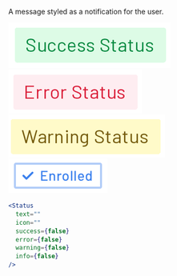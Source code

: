 A message styled as a notification for the user.

<div class="examples">
  <div class="example">
    <a href="public/images/components/Status/1.png">
      <img src="public/images/components/Status/1.png" alt="Status 1" />
    </a>
  </div>
  <div class="example">
    <a href="public/images/components/Status/2.png">
      <img src="public/images/components/Status/2.png" alt="Status 2" />
    </a>
  </div>
  <div class="example">
    <a href="public/images/components/Status/3.png">
      <img src="public/images/components/Status/3.png" alt="Status 3" />
    </a>
  </div>
  <div class="example">
    <a href="public/images/components/Status/4.png">
      <img src="public/images/components/Status/4.png" alt="Status 4" />
    </a>
  </div>
</div>

```jsx
<Status
  text=""
  icon=""
  success={false}
  error={false}
  warning={false}
  info={false}
/>
```
